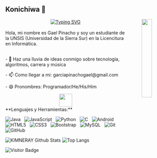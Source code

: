 ## Konichiwa 👋

<!--
**KIMNERAY/KIMNERAY** is a ✨ _special_ ✨ repository because its `README.md` (this file) appears on your GitHub profile.

Here are some ideas to get you started:

- 🔭 I’m currently working on ...
- 🌱 I’m currently learning ...
- 👯 I’m looking to collaborate on ...
- 🤔 I’m looking for help with ...
- 💬 Ask me about ...
- 📫 How to reach me: ...
- 😄 Pronouns: ...
- ⚡ Fun fact: ...
-->
<div align="center">
<img src="https://github.com/innng/innng/assets/26755058/5e0ce0fb-c544-4f8c-a307-5849165746d0" width="25%" align="right" />
<a href="https://git.io/typing-svg"><img src="https://readme-typing-svg.demolab.com?font=Fira+Code&duration=4000&pause=1000&center=true&multiline=true&repeat=true&width=435&lines=Hola+Viajero+%F0%9F%8C%B1;Te+invito+a+tomarte+un+descanso.+%E2%9C%A8" alt="Typing SVG" /></a>
<br><br>
</div>
Hola, mi nombre es Gael Pinacho y soy un estudiante de la UNSIS (Universidad de la Sierra Sur) en la Licencitura en Informática.
<div><br></div>
<p>- 💬 Haz una lluvia de ideas conmigo sobre tecnología, algoritmos, carrera y música</p> 
<p>- 📫 Como llegar a mi: garciapinachogael@gmail.com</p>
<p>- 😄 Pronombres: Programador/He/His/Him</p>
<div align= "center">
  <img src="https://raw.githubusercontent.com/innng/innng/master/assets/kyubey.gif" height="40" />
</div>
**Lenguajes y Herramientas:**

![Java](https://img.shields.io/badge/-Java-black?logo=java&style=social)&nbsp;&nbsp;
![JavaScript](https://img.shields.io/badge/-JavaScript-black?logo=javascript&style=social)&nbsp;&nbsp;
![Python](https://img.shields.io/badge/-Python-black?logo=Python&style=social)&nbsp;&nbsp;
![C](https://img.shields.io/badge/-C-black?logo=c&style=social)&nbsp;&nbsp;
![Android](https://img.shields.io/badge/-Android-black?logo=android&style=social)&nbsp;&nbsp;
![HTML5](https://img.shields.io/badge/-HTML5-black?logo=html5&style=social)&nbsp;&nbsp;
![CSS3](https://img.shields.io/badge/-CSS3-black?logo=css3&style=social)&nbsp;&nbsp;
![Bootstrap](https://img.shields.io/badge/-Bootstrap-black?logo=bootstrap&style=social)&nbsp;&nbsp;
![MySQL](https://img.shields.io/badge/-MySQL-black?logo=mysql&style=social)&nbsp;&nbsp;
![Git](https://img.shields.io/badge/-Git-black?logo=git&style=social)&nbsp;&nbsp;
![GitHub](https://img.shields.io/badge/-GitHub-black?logo=github&style=social)&nbsp;&nbsp;

![KIMNERAY Github Stats](https://github-readme-stats.vercel.app/api?username=KIMNERAY&show_icons=true&theme=radical)
![Top Langs](https://github-readme-stats.vercel.app/api/top-langs/?username=KIMNERAY&hide=TeX&layout=compact&theme=radical)

![Visitor Badge](https://visitor-badge.laobi.icu/badge?page_id=KIMNERAY.KIMNERAY)
